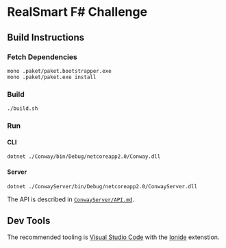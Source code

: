 # RealSmart F# Challenge

## Build Instructions

### Fetch Dependencies

```bash=
mono .paket/paket.bootstrapper.exe
mono .paket/paket.exe install
```

### Build

```bash=
./build.sh
```

### Run

#### CLI 

```bash=
dotnet ./Conway/bin/Debug/netcoreapp2.0/Conway.dll 
```

#### Server

```bash=
dotnet ./ConwayServer/bin/Debug/netcoreapp2.0/ConwayServer.dll 
```

The API is described in [`ConwayServer/API.md`](/ConwayServer/API.md). 

## Dev Tools

The recommended tooling is [Visual Studio Code](https://code.visualstudio.com/) with the [Ionide](http://ionide.io/) extenstion. 
